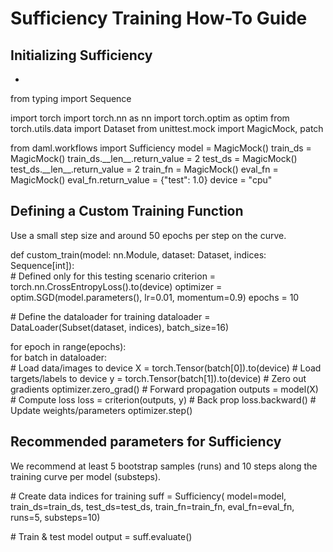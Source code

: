 # Sufficiency Training How-To Guide

## Initializing Sufficiency

<div class="testsetup">

- 

from typing import Sequence

import torch import torch.nn as nn import torch.optim as optim from
torch.utils.data import Dataset from unittest.mock import MagicMock,
patch

from daml.workflows import Sufficiency model = MagicMock() train_ds =
MagicMock() train_ds.\_\_len\_\_.return_value = 2 test_ds = MagicMock()
test_ds.\_\_len\_\_.return_value = 2 train_fn = MagicMock() eval_fn =
MagicMock() eval_fn.return_value = {"test": 1.0} device = "cpu"

</div>

## Defining a Custom Training Function

Use a small step size and around 50 epochs per step on the curve.

<div class="testcode">

def custom_train(model: nn.Module, dataset: Dataset, indices: Sequence\[int\]):  
\# Defined only for this testing scenario criterion =
torch.nn.CrossEntropyLoss().to(device) optimizer =
optim.SGD(model.parameters(), lr=0.01, momentum=0.9) epochs = 10

\# Define the dataloader for training dataloader =
DataLoader(Subset(dataset, indices), batch_size=16)

for epoch in range(epochs):  
for batch in dataloader:  
\# Load data/images to device X = torch.Tensor(batch\[0\]).to(device) \#
Load targets/labels to device y = torch.Tensor(batch\[1\]).to(device) \#
Zero out gradients optimizer.zero_grad() \# Forward propagation outputs
= model(X) \# Compute loss loss = criterion(outputs, y) \# Back prop
loss.backward() \# Update weights/parameters optimizer.step()

</div>

## Recommended parameters for Sufficiency

We recommend at least 5 bootstrap samples (runs) and 10 steps along the
training curve per model (substeps).

<div class="testcode">

\# Create data indices for training suff = Sufficiency( model=model,
train_ds=train_ds, test_ds=test_ds, train_fn=train_fn, eval_fn=eval_fn,
runs=5, substeps=10)

\# Train & test model output = suff.evaluate()

</div>
